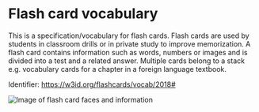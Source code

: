 # Flash card vocabulary

This is a specification/vocabulary for flash cards. Flash cards are used by students in classroom drills or in private study to improve memorization. A flash card contains information such as words, numbers or images and is divided into a test and a related answer. Multiple cards belong to a stack e.g. vocabulary cards for a chapter in a foreign language textbook.

Identifier: https://w3id.org/flashcards/vocab/2018#

![Image of flash card faces and information](https://www.peterkrantz.com/ns/fco/vocab/2018/flash-card-classes2.png)
